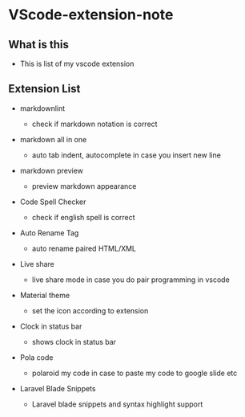 # VScode-extension-note

## What is this

- This is list of my vscode extension

## Extension List

- markdownlint

  - check if markdown notation is correct

- markdown all in one

  - auto tab indent, autocomplete in case you insert new line

- markdown preview

  - preview markdown appearance

- Code Spell Checker

  - check if english spell is correct

- Auto Rename Tag

  - auto rename paired HTML/XML

- Live share

  - live share mode in case you do pair programming in vscode

- Material theme

  - set the icon according to extension

- Clock in status bar

  - shows clock in status bar

- Pola code

  - polaroid my code in case to paste my code to google slide etc

- Laravel Blade Snippets
  - Laravel blade snippets and syntax highlight support